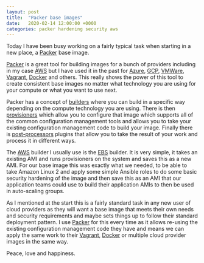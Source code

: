 ```yaml
---
layout: post
title:  "Packer base images"
date:   2020-02-14 12:00:00 +0000
categories: packer hardening security aws
---
```

Today I have been busy working on a fairly typical task when starting in a new place, a [Packer][packer] base image.

[Packer][packer] is a great tool for building images for a bunch of providers including in my case [AWS][packer-aws] but
 I have used it in the past for [Azure][packer-azure], [GCP][packer-gcp], [VMWare][packer-vmware],
 [Vagrant][packer-vagrant], [Docker][packer-docker] and others. This really shows the power of this tool to create
 consistent base images no matter what technology you are using for your compute or what you want to use next.

Packer has a concept of [builders][packer-builders] where you can build in a specific way depending on the compute
technology you are using. There is then [provisioners][packer-provisioners] which allow you to configure that image
which supports all of the common configuration management tools and allows you to take your existing configuration
management code to build your image. Finally there is [post-processors][packer-post-processors] plugins that allow
you to take the result of your work and process it in different ways.

The [AWS][packer-aws] builder I usually use is the [EBS][packer-aws-ebs] builder. It is very simple, it takes an
existing AMI and runs provisioners on the system and saves this as a new AMI. For our base image this was exactly
what we needed, to be able to take Amazon Linux 2 and apply some simple Ansible roles to do some basic security
hardening of the image and then save this as an AMI that our application teams could use to build their application
AMIs to then be used in auto-scaling groups.

As I mentioned at the start this is a fairly standard task in any new user of cloud providers as they will want a base
image that meets their own needs and security requirements and maybe sets things up to follow their standard deployment
pattern. I use [Packer][packer] for this every time as it allows re-using the existing configuration management code
they have and means we can apply the same work to their [Vagrant][vagrant], [Docker][docker] or multiple cloud provider images in the
same way.

Peace, love and happiness.

[packer]: https://packer.io/
[packer-aws]: https://packer.io/docs/builders/amazon.html
[packer-azure]: https://packer.io/docs/builders/azure.html
[packer-gcp]: https://packer.io/docs/builders/googlecompute.html
[packer-vmware]: https://packer.io/docs/builders/vmware.html
[packer-vagrant]: https://packer.io/docs/builders/vagrant.html
[packer-docker]: https://packer.io/docs/builders/docker.html
[packer-builders]: https://packer.io/docs/builders/index.html
[packer-provisioners]: https://packer.io/docs/provisioners/index.html
[packer-post-processors]: https://packer.io/docs/post-processors/index.html
[vagrant]: https://www.vagrantup.com/
[docker]: https://www.docker.com/
[packer-aws-ebs]: https://packer.io/docs/builders/amazon-ebs.html
